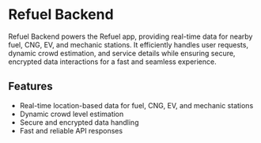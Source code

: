 # Refuel Backend

Refuel Backend powers the Refuel app, providing real-time data for nearby fuel, CNG, EV, and mechanic stations. It efficiently handles user requests, dynamic crowd estimation, and service details while ensuring secure, encrypted data interactions for a fast and seamless experience.

## Features
- Real-time location-based data for fuel, CNG, EV, and mechanic stations
- Dynamic crowd level estimation
- Secure and encrypted data handling
- Fast and reliable API responses
